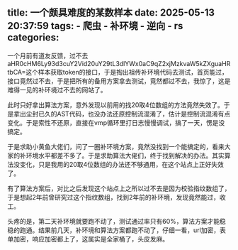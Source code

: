 title: 一个颇具难度的某数样本
date: 2025-05-13 20:37:59
tags:
    - 爬虫
    - 补环境
    - 逆向
    - rs
categories:
---
一个月前有道友反馈，过不去aHR0cHM6Ly93d3cuY2Vid20uY29tL3dlYWx0aC9qZ2xjMzkvaW5kZXguaHRtbCA=这个样本获取token的接口，于是掏出祖传补环境代码去测试，首页能过，接口竟然过不去，于是把所有的备用方案拿去测试，竟然都过不去，我惊了，这是难得一见的补环境过不去的网站了。

此时只好拿出算法方案，意外发现以前用的找20取4位数组的方法竟然失效了。于是拿出尘封已久的AST代码，也没办法还原控制流混淆了，估计是控制流混淆有点变化。于是索性不还原，直接在vmp循环里打日志慢慢调试，搞了一天，愣是没搞定。

于是求助小黄鱼大佬们，问了一圈补环境方案，竟然没找到一个能搞定的，看来大家的补环境水平都差不多了。于是求助算法大佬们，终于找到解决的办法。其实算法没变化，只是我用的20取4位数组的办法还不够通用，在这个站点上正好失效了。

有了算法方案后，对比之后发现这个站点上之所以过不去是因为校验指纹数组了，于是想起2年前曾研究过这个指纹数组，找到2年前的补环境，发现竟然能过，收工。

头疼的是，第二天补环境就要跑不动了，测试通过率只有60%，算法方案才能稳稳的跑通。结果前几天，补环境和算法方案都跑不动了，仔细一看，url加密，表单加密，响应加密都上了，这属实是全家桶了，头皮发麻。
